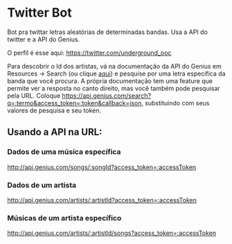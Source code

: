 # Twitter Bot
Bot pra twittar letras aleatórias de determinadas bandas. Usa a API do twitter e a API do Genius.

O perfil é esse aqui: https://twitter.com/underground_ooc

Para descobrir o Id dos artistas, vá na documentação da API do Genius em Resources -> Search (ou clique [aqui](https://docs.genius.com/#search-h2)) e pesquise por uma letra específica da banda que você procura. A própria documentação tem uma feature que permite ver a resposta no canto direito, mas você também pode pesquisar pela URL. Coloque https://api.genius.com/search?q=:termo&access_token=:token&callback=json, substituindo com seus valores de pesquisa e seu token.

## Usando a API na URL:
### Dados de uma música específica
http://api.genius.com/songs/:songId?access_token=:accessToken

### Dados de um artista
http://api.genius.com/artists/:artistId?access_token=:accessToken

### Músicas de um artista específico
http://api.genius.com/artists/:artistId/songs?access_token=:accessToken